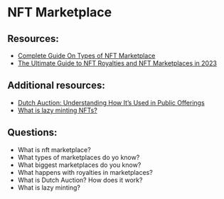 # NFT Marketplace

## Resources:

* [Complete Guide On Types of NFT Marketplace](https://sdlccorp.com/post/complete-guide-on-types-of-nft-marketplace/)
* [The Ultimate Guide to NFT Royalties and NFT Marketplaces in 2023](https://coinmarketcap.com/alexandria/article/the-ultimate-guide-to-nft-royalties-and-nft-marketplaces)

## Additional resources:
* [Dutch Auction: Understanding How It’s Used in Public Offerings](https://www.investopedia.com/terms/d/dutchauction.asp)
* [What is lazy minting NFTs?](https://www.alchemy.com/overviews/lazy-minting)

## Questions:

* What is nft marketplace?
* What types of marketplaces do yo know?
* What biggest marketplaces do you know?
* What happens with royalties in marketplaces?
* What is Dutch Auction? How does it work?
* What is lazy minting?
